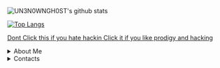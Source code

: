 
<img align="center" src="https://github-readme-stats.anuraghazra1.vercel.app/api?username=UN3N0WNGH0ST&show_icons=true&include_all_commits=true&theme=synthwave" alt="UN3N0WNGH0ST's github stats" />

[![Top Langs](https://github-readme-stats.vercel.app/api/top-langs/?username=UN3N0WNGH0ST&layout=compact&theme=synthwave)](https://github.com/anuraghazra/github-readme-stats)

<a href="https://github.com/Prodigy-Hacking/ProdigyMathGameHacking">Dont Click this if you hate hackin Click it if you like prodigy and hacking</a>

<details>
  <summary>About Me</summary>
  
ツ゚ i am 14 years old ツ゚

ツ゚ I really like coding and modding video games ツ゚

ツ゚ BIG DC & Marvel fan ツ゚

</details>   

<details>
  <summary>Contacts</summary>
  
  ツ゚ CONTACTS ツ゚
  
  My Main Email: calebthehufflepuff@gmail.com
  
  </details>
